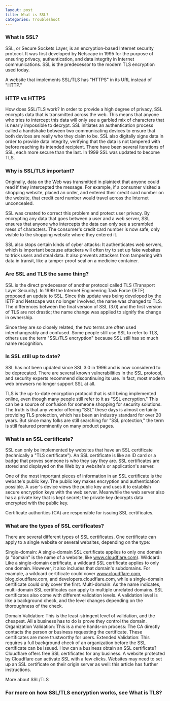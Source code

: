 ```yaml
---
layout: post
title: What is SSL?
categories: Troubleshoot
---
```


### What is SSL?

SSL, or Secure Sockets Layer, is an encryption-based Internet security protocol. It was first developed by Netscape in 1995 for the purpose of ensuring privacy, authentication, and data integrity in Internet communications. SSL is the predecessor to the modern TLS encryption used today.

A website that implements SSL/TLS has "HTTPS" in its URL instead of "HTTP."

### HTTP vs HTTPS
How does SSL/TLS work?
In order to provide a high degree of privacy, SSL encrypts data that is transmitted across the web. This means that anyone who tries to intercept this data will only see a garbled mix of characters that is nearly impossible to decrypt.
SSL initiates an authentication process called a handshake between two communicating devices to ensure that both devices are really who they claim to be.
SSL also digitally signs data in order to provide data integrity, verifying that the data is not tampered with before reaching its intended recipient.
There have been several iterations of SSL, each more secure than the last. In 1999 SSL was updated to become TLS.

### Why is SSL/TLS important?
Originally, data on the Web was transmitted in plaintext that anyone could read if they intercepted the message. For example, if a consumer visited a shopping website, placed an order, and entered their credit card number on the website, that credit card number would travel across the Internet unconcealed.

SSL was created to correct this problem and protect user privacy. By encrypting any data that goes between a user and a web server, SSL ensures that anyone who intercepts the data can only see a scrambled mess of characters. The consumer's credit card number is now safe, only visible to the shopping website where they entered it.

SSL also stops certain kinds of cyber attacks: It authenticates web servers, which is important because attackers will often try to set up fake websites to trick users and steal data. It also prevents attackers from tampering with data in transit, like a tamper-proof seal on a medicine container.

### Are SSL and TLS the same thing?
SSL is the direct predecessor of another protocol called TLS (Transport Layer Security). In 1999 the Internet Engineering Task Force (IETF) proposed an update to SSL. Since this update was being developed by the IETF and Netscape was no longer involved, the name was changed to TLS. The differences between the final version of SSL (3.0) and the first version of TLS are not drastic; the name change was applied to signify the change in ownership.

Since they are so closely related, the two terms are often used interchangeably and confused. Some people still use SSL to refer to TLS, others use the term "SSL/TLS encryption" because SSL still has so much name recognition.

### Is SSL still up to date?
SSL has not been updated since SSL 3.0 in 1996 and is now considered to be deprecated. There are several known vulnerabilities in the SSL protocol, and security experts recommend discontinuing its use. In fact, most modern web browsers no longer support SSL at all.

TLS is the up-to-date encryption protocol that is still being implemented online, even though many people still refer to it as "SSL encryption." This can be a source of confusion for someone shopping for security solutions. The truth is that any vendor offering "SSL" these days is almost certainly providing TLS protection, which has been an industry standard for over 20 years. But since many folks are still searching for "SSL protection," the term is still featured prominently on many product pages.

### What is an SSL certificate?
SSL can only be implemented by websites that have an SSL certificate (technically a "TLS certificate"). An SSL certificate is like an ID card or a badge that proves someone is who they say they are. SSL certificates are stored and displayed on the Web by a website's or application's server.

One of the most important pieces of information in an SSL certificate is the website's public key. The public key makes encryption and authentication possible. A user's device views the public key and uses it to establish secure encryption keys with the web server. Meanwhile the web server also has a private key that is kept secret; the private key decrypts data encrypted with the public key.

Certificate authorities (CA) are responsible for issuing SSL certificates.

### What are the types of SSL certificates?
There are several different types of SSL certificates. One certificate can apply to a single website or several websites, depending on the type:

Single-domain: A single-domain SSL certificate applies to only one domain (a "domain" is the name of a website, like www.cloudflare.com).
Wildcard: Like a single-domain certificate, a wildcard SSL certificate applies to only one domain. However, it also includes that domain's subdomains. For example, a wildcard certificate could cover www.cloudflare.com, blog.cloudflare.com, and developers.cloudflare.com, while a single-domain certificate could only cover the first.
Multi-domain: As the name indicates, multi-domain SSL certificates can apply to multiple unrelated domains.
SSL certificates also come with different validation levels. A validation level is like a background check, and the level changes depending on the thoroughness of the check.

Domain Validation: This is the least-stringent level of validation, and the cheapest. All a business has to do is prove they control the domain.
Organization Validation: This is a more hands-on process: The CA directly contacts the person or business requesting the certificate. These certificates are more trustworthy for users.
Extended Validation: This requires a full background check of an organization before the SSL certificate can be issued.
How can a business obtain an SSL certificate?
Cloudflare offers free SSL certificates for any business. A website protected by Cloudflare can activate SSL with a few clicks. Websites may need to set up an SSL certificate on their origin server as well: this article has further instructions.

More about SSL/TLS
### For more on how SSL/TLS encryption works, see What is TLS?